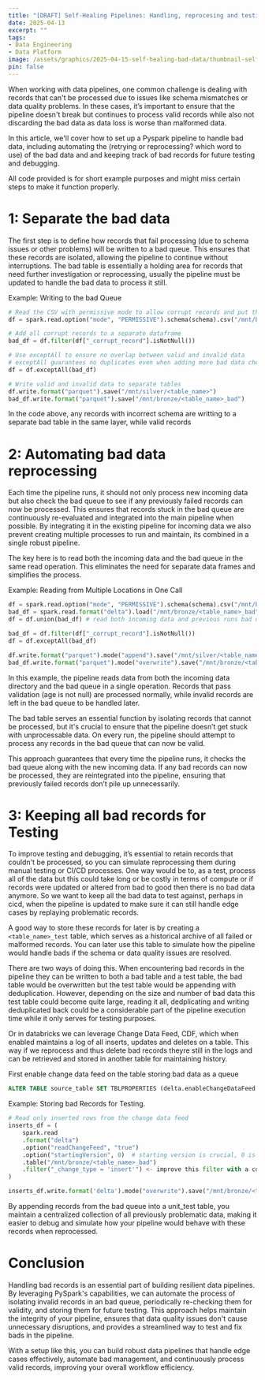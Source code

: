 ```yaml
---
title: "[DRAFT] Self-Healing Pipelines: Handling, reprocesing and testing Bad Data"
date: 2025-04-13
excerpt: ""
tags:
- Data Engineering
- Data Platform
image: /assets/graphics/2025-04-15-self-healing-bad-data/thumbnail-self-healing-bad-data.png
pin: false
---
```

When working with data pipelines, one common challenge is dealing with records that can't be processed due to issues like schema mismatches or data quality problems. In these cases, it’s important to ensure that the pipeline doesn't break but continues to process valid records while also not discarding the bad data as data loss is worse than malformed data.

In this article, we'll cover how to set up a Pyspark pipeline to handle bad data, including automating the (retrying or reprocessing? which word to use) of the bad data and and keeping track of bad records for future testing and debugging.

All code provided is for short example purposes and might miss certain steps to make it function properly.

# 1: Separate the bad data

The first step is to define how records that fail processing (due to schema issues or other problems) will be written to a bad queue. This ensures that these records are isolated, allowing the pipeline to continue without interruptions. The bad table is essentially a holding area for records that need further investigation or reprocessing, usually the pipeline must be updated to handle the bad data to process it still.

Example: Writing to the bad Queue

```python
# Read the CSV with permissive mode to allow corrupt records and put them in _corrupt_record
df = spark.read.option("mode", "PERMISSIVE").schema(schema).csv("/mnt/bronze/data_source/csv_file.csv")

# Add all corrupt records to a separate dataframe
bad_df = df.filter(df["_corrupt_record"].isNotNull())

# Use exceptAll to ensure no overlap between valid and invalid data
# exceptAll guarantees no duplicates even when adding more bad data checks
df = df.exceptAll(bad_df)

# Write valid and invalid data to separate tables
df.write.format("parquet").save("/mnt/silver/<table_name>")
bad_df.write.format("parquet").save("/mnt/bronze/<table_name>_bad")
```

In the code above, any records with incorrect schema are writting to a separate bad table in the same layer, while valid records

# 2: Automating bad data reprocessing

Each time the pipeline runs, it should not only process new incoming data but also check the bad queue to see if any previously failed records can now be processed. This ensures that records stuck in the bad queue are continuously re-evaluated and integrated into the main pipeline when possible. By integrating it in the existing pipeline for incoming data we also prevent creating multiple processes to run and maintain, its combined in a single robust pipeline.

The key here is to read both the incoming data and the bad queue in the same read operation. This eliminates the need for separate data frames and simplifies the process.

Example: Reading from Multiple Locations in One Call

```python
df = spark.read.option("mode", "PERMISSIVE").schema(schema).csv("/mnt/bronze/data_source/csv_file.csv")
bad_df = spark.read.format("delta").load("/mnt/bronze/<table_name>_bad") # you still need to process the read _corrupt_record column into a dataframe thats exactly like the read incoming csv.
df = df.union(bad_df) # read both incoming data and previous runs bad data

bad_df = df.filter(df["_corrupt_record"].isNotNull())
df = df.exceptAll(bad_df)

df.write.format("parquet").mode("append").save("/mnt/silver/<table_name>")            # mode append to next layer silver
bad_df.write.format("parquet").mode("overwrite").save("/mnt/bronze/<table_name>_bad") # mode overwrite bad in bronze
```

In this example, the pipeline reads data from both the incoming data directory and the bad queue in a single operation. Records that pass validation (age is not null) are processed normally, while invalid records are left in the bad queue to be handled later.

The bad table serves an essential function by isolating records that cannot be processed, but it's crucial to ensure that the pipeline doesn’t get stuck with unprocessable data. On every run, the pipeline should attempt to process any records in the bad queue that can now be valid.

This approach guarantees that every time the pipeline runs, it checks the bad queue along with the new incoming data. If any bad records can now be processed, they are reintegrated into the pipeline, ensuring that previously failed records don’t pile up unnecessarily.

# 3: Keeping all bad records for Testing

To improve testing and debugging, it’s essential to retain records that couldn't be processed, so you can simulate reprocessing them during manual testing or CI/CD processes. One way would be to, as a test, process all of the data but this could take long or be costly in terms of compute or if records were updated or altered from bad to good then there is no bad data anymore. So we want to keep all the bad data to test against, perhaps in cicd, when the pipeline is updated to make sure it can still handle edge cases by replaying problematic records.

A good way to store these records for later is by creating a `<table_name>_test` table, which serves as a historical archive of all failed or malformed records. You can later use this table to simulate how the pipeline would handle bads if the schema or data quality issues are resolved.

There are two ways of doing this. When encountering bad records in the pipeline they can be written to both a bad table and a test table, the bad table would be overwritten but the test table would be appending with deduplication. However, depending on the size and number of bad data this test table could become quite large, reading it all, dedplicating and writing deduplicated back could be a considerable part of the pipeline execution time while it only serves for testing purposes.

Or in databricks we can leverage Change Data Feed, CDF, which when enabled maintains a log of all inserts, updates and deletes on a table. This way if we reprocess and thus delete bad records theyre still in the logs and can be retrieved and stored in another table for maintaining history.

First enable change data feed on the table storing bad data as a queue

```sql
ALTER TABLE source_table SET TBLPROPERTIES (delta.enableChangeDataFeed = true)
```

Example: Storing bad Records for Testing.

```python
# Read only inserted rows from the change data feed
inserts_df = (
    spark.read
    .format("delta")
    .option("readChangeFeed", "true")
    .option("startingVersion", 0)  # starting version is crucial, 0 is always the entire feed from the beginning. Either thats okay or you have to track the version yourself somehow.
    .table("/mnt/bronze/<table_name>_bad")
    .filter("_change_type = 'insert'") <- improve this filter with a column and such, not all string
)

inserts_df.write.format('delta').mode("overwrite").save("/mnt/bronze/<table_name>_test")
```

By appending records from the bad queue into a unit_test table, you maintain a centralized collection of all previously problematic data, making it easier to debug and simulate how your pipeline would behave with these records when reprocessed.


# Conclusion

Handling bad records is an essential part of building resilient data pipelines. By leveraging PySpark's capabilities, we can automate the process of isolating invalid records in an bad queue, periodically re-checking them for validity, and storing them for future testing. This approach helps maintain the integrity of your pipeline, ensures that data quality issues don't cause unnecessary disruptions, and provides a streamlined way to test and fix bads in the pipeline.

With a setup like this, you can build robust data pipelines that handle edge cases effectively, automate bad management, and continuously process valid records, improving your overall workflow efficiency.

